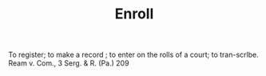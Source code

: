 ---
title: Enroll
letter: E
permalink: "/definitions/bld-enroll.html"
body: To register; to make a record ; to enter on the rolls of a court; to tran-scrlbe.
  Ream v. Com., 3 Serg. & R. (Pa.) 209
published_at: '2018-07-07'
source: Black's Law Dictionary 2nd Ed (1910)
layout: post
---